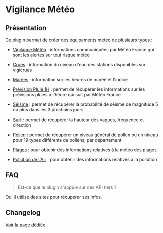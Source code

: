 # Vigilance Météo

## Présentation

Ce plugin permet de créer des équipements météo de plusieurs types :

 * [Vigilance Météo](vigilance.md) : informations communiquées par Météo France qui sont les alertes sur tout risque météo

 * [Crues](crues.md) : information du niveau d'eau des stations disponibles sur vigicrues

 * [Marées](maree.md) : information sur les heures de maréé et l'indice

 * [Prévision Pluie 1H](pluie1h.md) : permet de récupérer les informations sur les prévisions pluies à l'heure qui suit par Météo France

 * [Séisme](seisme.md) : permet de récupérer la probabilité de séisme de magnitude 5 ou plus dans les 3 prochains jours

 * [Surf](surf.md) : permet de récupérer la hauteur des vagues, fréquence et direction

 * [Pollen](pollen.md) : permet de récupérer un niveau général de pollen ou un niveau pour 19 types différents de pollens, par département

 * [Plages](plage.md) : pour obtenir des informations relatives à la météo des plages

 * [Pollution de l'Air](air.md) : pour obtenir des informations relatives à la pollution

## FAQ

> Est-ce que le plugin s'appuie sur des API tiers ?

Oui il utilise des sites pour récupérer ses infos.

## Changelog

[Voir la page dédiée](changelog.md).
